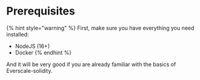 # Prerequisites

{% hint style="warning" %}
First, make sure you have everything you need installed:

* NodeJS (16+)
* Docker
{% endhint %}



And it will be very good if you are already familiar with the basics of Everscale-solidity.



